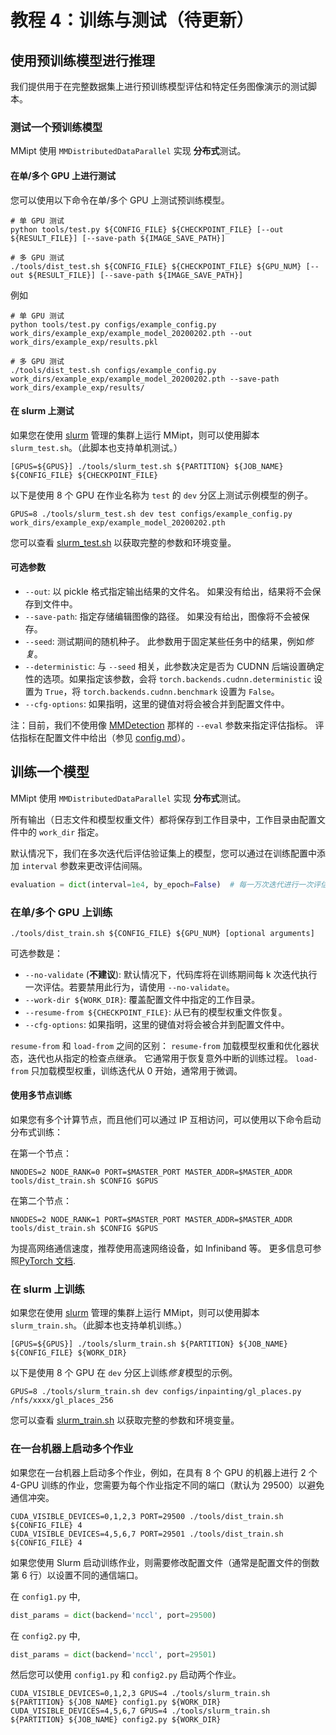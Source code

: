 # 教程 4：训练与测试（待更新）

## 使用预训练模型进行推理

我们提供用于在完整数据集上进行预训练模型评估和特定任务图像演示的测试脚本。

### 测试一个预训练模型

MMipt 使用 `MMDistributedDataParallel` 实现 **分布式**测试。

#### 在单/多个 GPU 上进行测试

您可以使用以下命令在单/多个 GPU 上测试预训练模型。

```shell
# 单 GPU 测试
python tools/test.py ${CONFIG_FILE} ${CHECKPOINT_FILE} [--out ${RESULT_FILE}] [--save-path ${IMAGE_SAVE_PATH}]

# 多 GPU 测试
./tools/dist_test.sh ${CONFIG_FILE} ${CHECKPOINT_FILE} ${GPU_NUM} [--out ${RESULT_FILE}] [--save-path ${IMAGE_SAVE_PATH}]
```

例如

```shell
# 单 GPU 测试
python tools/test.py configs/example_config.py work_dirs/example_exp/example_model_20200202.pth --out work_dirs/example_exp/results.pkl

# 多 GPU 测试
./tools/dist_test.sh configs/example_config.py work_dirs/example_exp/example_model_20200202.pth --save-path work_dirs/example_exp/results/
```

#### 在 slurm 上测试

如果您在使用 [slurm](https://slurm.schedmd.com/) 管理的集群上运行 MMipt，则可以使用脚本 `slurm_test.sh`。（此脚本也支持单机测试。）

```shell
[GPUS=${GPUS}] ./tools/slurm_test.sh ${PARTITION} ${JOB_NAME} ${CONFIG_FILE} ${CHECKPOINT_FILE}
```

以下是使用 8 个 GPU 在作业名称为 `test` 的 `dev` 分区上测试示例模型的例子。

```shell
GPUS=8 ./tools/slurm_test.sh dev test configs/example_config.py work_dirs/example_exp/example_model_20200202.pth
```

您可以查看 [slurm_test.sh](https://github.com/huaibovip/mmipt/blob/main/tools/slurm_test.sh) 以获取完整的参数和环境变量。

#### 可选参数

- `--out`: 以 pickle 格式指定输出结果的文件名。 如果没有给出，结果将不会保存到文件中。
- `--save-path`: 指定存储编辑图像的路径。 如果没有给出，图像将不会被保存。
- `--seed`: 测试期间的随机种子。 此参数用于固定某些任务中的结果，例如*修复*。
- `--deterministic`: 与 `--seed` 相关，此参数决定是否为 CUDNN 后端设置确定性的选项。如果指定该参数，会将 `torch.backends.cudnn.deterministic` 设置为 `True`，将 `torch.backends.cudnn.benchmark` 设置为 `False`。
- `--cfg-options`:  如果指明，这里的键值对将会被合并到配置文件中。

注：目前，我们不使用像 [MMDetection](https://github.com/open-mmlab/mmdetection) 那样的 `--eval` 参数来指定评估指标。 评估指标在配置文件中给出（参见 [config.md](../user_guides/config.md)）。

## 训练一个模型

MMipt 使用 `MMDistributedDataParallel` 实现 **分布式**测试。

所有输出（日志文件和模型权重文件）都将保存到工作目录中，工作目录由配置文件中的 `work_dir` 指定。

默认情况下，我们在多次迭代后评估验证集上的模型，您可以通过在训练配置中添加 `interval` 参数来更改评估间隔。

```python
evaluation = dict(interval=1e4, by_epoch=False)  # 每一万次迭代进行一次评估。
```

### 在单/多个 GPU 上训练

```shell
./tools/dist_train.sh ${CONFIG_FILE} ${GPU_NUM} [optional arguments]
```

可选参数是：

- `--no-validate` (**不建议**): 默认情况下，代码库将在训练期间每 k 次迭代执行一次评估。若要禁用此行为，请使用 `--no-validate`。
- `--work-dir ${WORK_DIR}`: 覆盖配置文件中指定的工作目录。
- `--resume-from ${CHECKPOINT_FILE}`: 从已有的模型权重文件恢复。
- `--cfg-options`:  如果指明，这里的键值对将会被合并到配置文件中。

`resume-from` 和 `load-from` 之间的区别：
`resume-from` 加载模型权重和优化器状态，迭代也从指定的检查点继承。 它通常用于恢复意外中断的训练过程。
`load-from` 只加载模型权重，训练迭代从 0 开始，通常用于微调。

#### 使用多节点训练

如果您有多个计算节点，而且他们可以通过 IP 互相访问，可以使用以下命令启动分布式训练：

在第一个节点：

```shell
NNODES=2 NODE_RANK=0 PORT=$MASTER_PORT MASTER_ADDR=$MASTER_ADDR tools/dist_train.sh $CONFIG $GPUS
```

在第二个节点：

```shell
NNODES=2 NODE_RANK=1 PORT=$MASTER_PORT MASTER_ADDR=$MASTER_ADDR tools/dist_train.sh $CONFIG $GPUS
```

为提高网络通信速度，推荐使用高速网络设备，如 Infiniband 等。
更多信息可参照[PyTorch 文档](https://pytorch.org/docs/1.11/distributed.html#launch-utility).

### 在 slurm 上训练

如果您在使用 [slurm](https://slurm.schedmd.com/) 管理的集群上运行 MMipt，则可以使用脚本 `slurm_train.sh`。（此脚本也支持单机训练。）

```shell
[GPUS=${GPUS}] ./tools/slurm_train.sh ${PARTITION} ${JOB_NAME} ${CONFIG_FILE} ${WORK_DIR}
```

以下是使用 8 个 GPU 在 `dev` 分区上训练*修复*模型的示例。

```shell
GPUS=8 ./tools/slurm_train.sh dev configs/inpainting/gl_places.py /nfs/xxxx/gl_places_256
```

您可以查看 [slurm_train.sh](https://github.com/huaibovip/mmipt/blob/main/tools/slurm_train.sh) 以获取完整的参数和环境变量。

### 在一台机器上启动多个作业

如果您在一台机器上启动多个作业，例如，在具有 8 个 GPU 的机器上进行 2 个 4-GPU 训练的作业，您需要为每个作业指定不同的端口（默认为 29500）以避免通信冲突。

```shell
CUDA_VISIBLE_DEVICES=0,1,2,3 PORT=29500 ./tools/dist_train.sh ${CONFIG_FILE} 4
CUDA_VISIBLE_DEVICES=4,5,6,7 PORT=29501 ./tools/dist_train.sh ${CONFIG_FILE} 4
```

如果您使用 Slurm 启动训练作业，则需要修改配置文件（通常是配置文件的倒数第 6 行）以设置不同的通信端口。

在 `config1.py` 中,

```python
dist_params = dict(backend='nccl', port=29500)
```

在 `config2.py` 中,

```python
dist_params = dict(backend='nccl', port=29501)
```

然后您可以使用 `config1.py` 和 `config2.py` 启动两个作业。

```shell
CUDA_VISIBLE_DEVICES=0,1,2,3 GPUS=4 ./tools/slurm_train.sh ${PARTITION} ${JOB_NAME} config1.py ${WORK_DIR}
CUDA_VISIBLE_DEVICES=4,5,6,7 GPUS=4 ./tools/slurm_train.sh ${PARTITION} ${JOB_NAME} config2.py ${WORK_DIR}
```
